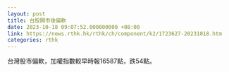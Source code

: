 ```yaml
---
layout: post
title: 台股開市後偏軟
date: 2023-10-18 09:07:52.000000000 +08:00
link: https://news.rthk.hk/rthk/ch/component/k2/1723627-20231018.htm
categories: rthk
---
```


台灣股市偏軟，加權指數較早時報16587點，跌54點。
